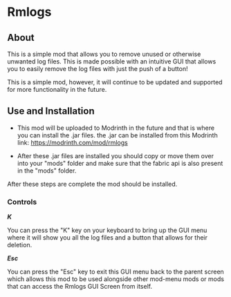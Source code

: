 # Rmlogs

## About
This is a simple mod that allows you to remove unused or otherwise unwanted log files. This is made possible with an intuitive GUI
that allows you to easily remove the log files with just the push of a button!

This is a simple mod, however, it will continue to be updated and supported for more functionality in the future.

## Use and Installation
* This mod will be uploaded to Modrinth in the future and that is where you can install the .jar files.
the .jar can be installed from this Modrinth link: https://modrinth.com/mod/rmlogs

* After these .jar files are installed you should copy or move them over into your "mods" folder and make sure that the fabric 
api is also present in the "mods" folder.

After these steps are complete the mod should be installed.

### Controls

**_K_**

You can press the "K" key on your keyboard to bring up the GUI menu where it will show you all the log files and a button 
that allows for their deletion.

**_Esc_**

You can press the "Esc" key to exit this GUI menu back to the parent screen which allows this mod to be used alongside
other mod-menu mods or mods that can access the Rmlogs GUI Screen from itself.
